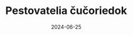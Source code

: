 ---
layout: layouts/non-en-hero-episode.njk
tags: skhero
date: "2024-06-25"
title: Pestovatelia čučoriedok
datum: 25. 6. 2024
foto1024: boruvky_1024x768.jpg
foto1440: boruvky_1440x825.jpg
alt: Čučoriedky
link: https://www.rtvs.sk/televizia/archiv/14252
header: Posledný diel
tv: "RTVS: 2"
cta: Prehrať diel
logo: logo_DVOJKA_biele.svg
---